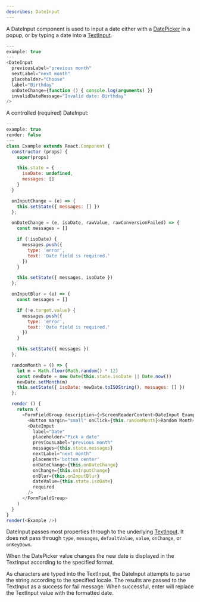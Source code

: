 ```yaml
---
describes: DateInput
---
```


A DateInput component is used to input a date either with a
[DatePicker](#DatePicker) in a popup, or by typing a date into a
[TextInput](#TextInput).

```js
---
example: true
---
<DateInput
  previousLabel="previous month"
  nextLabel="next month"
  placeholder="Choose"
  label="Birthday"
  onDateChange={function () { console.log(arguments) }}
  invalidDateMessage="Invalid date: Birthday"
/>
```

A controlled (required) DateInput:

```js
---
example: true
render: false
---
class Example extends React.Component {
  constructor (props) {
    super(props)

    this.state = {
      isoDate: undefined,
      messages: []
    }
  }

  onInputChange = (e) => {
    this.setState({ messages: [] })
  };

  onDateChange = (e, isoDate, rawValue, rawConversionFailed) => {
    const messages = []

    if (!isoDate) {
      messages.push({
        type: 'error',
        text: 'Date field is required.'
      })
    }

    this.setState({ messages, isoDate })
  };

  onInputBlur = (e) => {
    const messages = []

    if (!e.target.value) {
      messages.push({
        type: 'error',
        text: 'Date field is required.'
      })
    }

    this.setState({ messages })
  };

  randomMonth = () => {
    let m = Math.floor(Math.random() * 12)
    const newDate = new Date(this.state.isoDate || Date.now())
    newDate.setMonth(m)
    this.setState({ isoDate: newDate.toISOString(), messages: [] })
  };

  render () {
    return (
      <FormFieldGroup description={<ScreenReaderContent>DateInput Example</ScreenReaderContent>}>
        <Button margin="small" onClick={this.randomMonth}>Random Month</Button>
        <DateInput
          label="Date"
          placeholder="Pick a date"
          previousLabel="previous month"
          messages={this.state.messages}
          nextLabel="next month"
          placement='bottom center'
          onDateChange={this.onDateChange}
          onChange={this.onInputChange}
          onBlur={this.onInputBlur}
          dateValue={this.state.isoDate}
          required
        />
      </FormFieldGroup>
    )
  }
}
render(<Example />)
```

DateInput passes most properties through to the underlying [TextInput](#TextInput).
It does not pass through `type`, `messages`, `defaultValue`, `value`, `onChange`, or
`onKeyDown`.

When the DatePicker value changes the new date is displayed in the TextInput
according to the specified format.

As characters are typed into the TextInput, the DateInput attempts to parse
the string according to the specified locale. The results are passed to the
TextInput as a success for fail message. When successful, enter will replace
the TextInput value with the formatted date.
